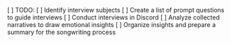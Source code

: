 [ ] TODO: 
[ ] Identify interview subjects
[ ] Create a list of prompt questions to guide interviews
[ ] Conduct interviews in Discord
[ ] Analyze collected narratives to draw emotional insights
[ ] Organize insights and prepare a summary for the songwriting process